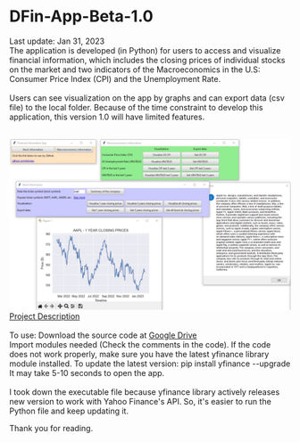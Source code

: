 # DFin-App-Beta-1.0
Last update: Jan 31, 2023 <br />
The application is developed (in Python) for users to access and visualize financial information, which includes the closing prices of individual stocks on the market and two indicators of the Macroeconomics in the U.S: Consumer Price Index (CPI) and the Unemployment Rate. <br /> <br />
Users can see visualization on the app by graphs and can export data (csv file) to the local folder. Because of the time constraint to develop this application, this version 1.0 will have limited features. <br /> <br />

![My Image](Screenshot-1.jpg) <br />
[Project Description](https://drive.google.com/file/d/18r86FgpYEx1TauRBwVlr_s1-8HV70h74/view)<br /><br />
To use: Download the source code at [Google Drive](https://drive.google.com/file/d/1e_72vYTBIinM9C8_EwP-D5pAQl3950Do/view) <br />
Import modules needed (Check the comments in the code). If the code does not work properly, make sure you have the latest yfinance library module installed. To update the latest version: pip install yfinance --upgrade <br />
It may take 5-10 seconds to open the app. <br /><br />
I took down the executable file because yfinance library actively releases new version to work with Yahoo Finance's API. So, it's easier to run the Python file and keep updating it. <br />

Thank you for reading.

